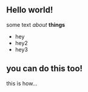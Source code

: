 ## Hello world!

some text _about_ **things**
- hey
- hey2
- hey3


## you can do this too!

this is how...
